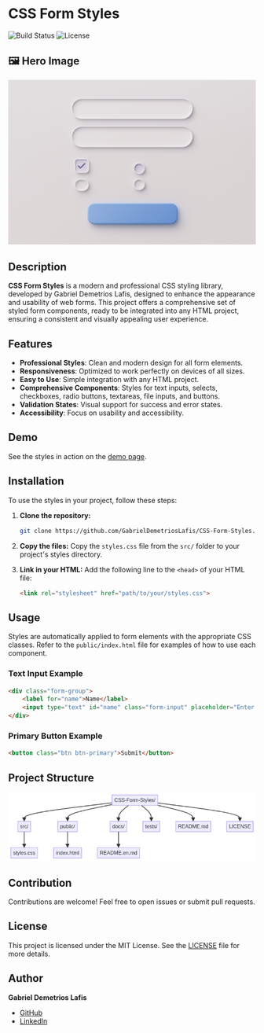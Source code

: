 # CSS Form Styles

![Build Status](https://img.shields.io/badge/build-passing-brightgreen) ![License](https://img.shields.io/badge/license-MIT-blue)

## 🖼️ Hero Image

![CSS Form Styles Hero Image](assets/hero_image.png)

## Description

**CSS Form Styles** is a modern and professional CSS styling library, developed by Gabriel Demetrios Lafis, designed to enhance the appearance and usability of web forms. This project offers a comprehensive set of styled form components, ready to be integrated into any HTML project, ensuring a consistent and visually appealing user experience.

## Features

*   **Professional Styles**: Clean and modern design for all form elements.
*   **Responsiveness**: Optimized to work perfectly on devices of all sizes.
*   **Easy to Use**: Simple integration with any HTML project.
*   **Comprehensive Components**: Styles for text inputs, selects, checkboxes, radio buttons, textareas, file inputs, and buttons.
*   **Validation States**: Visual support for success and error states.
*   **Accessibility**: Focus on usability and accessibility.

## Demo

See the styles in action on the [demo page](https://gabrieldemetrioslafis.github.io/CSS-Form-Styles/).

## Installation

To use the styles in your project, follow these steps:

1.  **Clone the repository:**

    ```bash
    git clone https://github.com/GabrielDemetriosLafis/CSS-Form-Styles.git
    ```

2.  **Copy the files:**
    Copy the `styles.css` file from the `src/` folder to your project's styles directory.

3.  **Link in your HTML:**
    Add the following line to the `<head>` of your HTML file:

    ```html
    <link rel="stylesheet" href="path/to/your/styles.css">
    ```

## Usage

Styles are automatically applied to form elements with the appropriate CSS classes. Refer to the `public/index.html` file for examples of how to use each component.

### Text Input Example

```html
<div class="form-group">
    <label for="name">Name</label>
    <input type="text" id="name" class="form-input" placeholder="Enter your name">
</div>
```

### Primary Button Example

```html
<button class="btn btn-primary">Submit</button>
```

## Project Structure

![Project Structure](docs/project_structure_en.png)




## Contribution

Contributions are welcome! Feel free to open issues or submit pull requests.

## License

This project is licensed under the MIT License. See the [LICENSE](LICENSE) file for more details.

## Author

**Gabriel Demetrios Lafis**

*   [GitHub](https://github.com/GabrielDemetriosLafis)
*   [LinkedIn](https://www.linkedin.com/in/gabriel-demetrios-lafis/)

